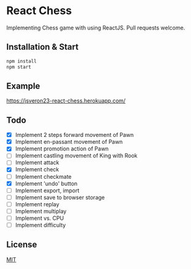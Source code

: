 # React Chess

Implementing Chess game with using ReactJS. Pull requests welcome.

## Installation & Start

```bash
npm install
npm start
```

## Example

https://jsveron23-react-chess.herokuapp.com/

## Todo

- [x] Implement 2 steps forward movement of Pawn
- [x] Implement en-passant movement of Pawn
- [x] Implement promotion action of Pawn
- [ ] Implement castling movement of King with Rook
- [ ] Implement attack
- [x] Implement check
- [ ] Implement checkmate
- [x] Implement 'undo' button
- [ ] Implement export, import
- [ ] Implement save to browser storage
- [ ] Implement replay
- [ ] Implement multiplay
- [ ] Implement vs. CPU
- [ ] Implement difficulty

## License

[MIT](LICENSE.md)
